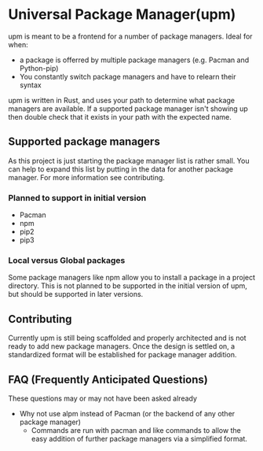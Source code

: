 # Universal Package Manager(upm)

upm is meant to be a frontend for a number of package managers. Ideal for when:
- a package is offerred by multiple package managers (e.g. Pacman and Python-pip)
- You constantly switch package managers and have to relearn their syntax

upm is written in Rust, and uses your path to determine what package managers are
available. If a supported package manager isn't showing up then double check that
it exists in your path with the expected name.

## Supported package managers

As this project is just starting the package manager list is rather small. You 
can help to expand this list by putting in the data for another package manager.
For more information see contributing.

### Planned to support in initial version

- Pacman
- npm
- pip2
- pip3

### Local versus Global packages
Some package managers like npm allow you to install a package in a project 
directory. This is not planned to be supported in the initial version of upm, 
but should be supported in later versions.

## Contributing
Currently upm is still being scaffolded and properly architected and is not 
ready to add new package managers. Once the design is settled on, a standardized
format will be established for package manager addition.

## FAQ (Frequently Anticipated Questions)
These questions may or may not have been asked already
- Why not use alpm instead of Pacman (or the backend of any other package manager)
  - Commands are run with pacman and like commands to allow the easy addition of
    further package managers via a simplified format.
